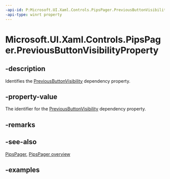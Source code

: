 ```yaml
---
-api-id: P:Microsoft.UI.Xaml.Controls.PipsPager.PreviousButtonVisibilityProperty
-api-type: winrt property
---
```


# Microsoft.UI.Xaml.Controls.PipsPager.PreviousButtonVisibilityProperty

<!--
public static Windows.UI.Xaml.DependencyProperty PreviousButtonVisibilityProperty { get; }
-->

## -description

Identifies the [PreviousButtonVisibility](pipspager_previousbuttonvisibility.md) dependency property.

## -property-value

The identifier for the [PreviousButtonVisibility](pipspager_previousbuttonvisibility.md) dependency property.

## -remarks

## -see-also

[PipsPager](pipspager.md), [PipsPager overview](/windows/apps/design/controls/pipspager)

## -examples
